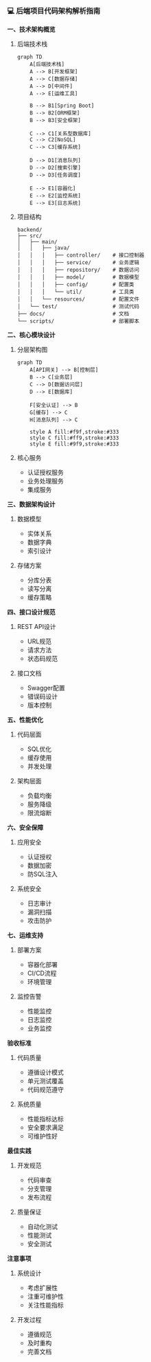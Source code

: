 ### 💻 后端项目代码架构解析指南

**一、技术架构概览**
1. 后端技术栈
   ```mermaid
   graph TD
       A[后端技术栈]
       A --> B[开发框架]
       A --> C[数据存储]
       A --> D[中间件]
       A --> E[运维工具]
       
       B --> B1[Spring Boot]
       B --> B2[ORM框架]
       B --> B3[安全框架]
       
       C --> C1[关系型数据库]
       C --> C2[NoSQL]
       C --> C3[缓存系统]
       
       D --> D1[消息队列]
       D --> D2[搜索引擎]
       D --> D3[任务调度]
       
       E --> E1[容器化]
       E --> E2[监控系统]
       E --> E3[日志系统]
   ```

2. 项目结构
   ```
   backend/
   ├── src/
   │   ├── main/
   │   │   ├── java/
   │   │   │   ├── controller/    # 接口控制器
   │   │   │   ├── service/       # 业务逻辑
   │   │   │   ├── repository/    # 数据访问
   │   │   │   ├── model/         # 数据模型
   │   │   │   ├── config/        # 配置类
   │   │   │   └── util/          # 工具类
   │   │   └── resources/         # 配置文件
   │   └── test/                  # 测试代码
   ├── docs/                      # 文档
   └── scripts/                   # 部署脚本
   ```

**二、核心模块设计**
1. 分层架构图
   ```mermaid
   graph TD
       A[API网关] --> B[控制层]
       B --> C[业务层]
       C --> D[数据访问层]
       D --> E[数据库]
       
       F[安全认证] --> B
       G[缓存] --> C
       H[消息队列] --> C
       
       style A fill:#f9f,stroke:#333
       style C fill:#ff9,stroke:#333
       style E fill:#9f9,stroke:#333
   ```

2. 核心服务
   - 认证授权服务
   - 业务处理服务
   - 集成服务

**三、数据架构设计**
1. 数据模型
   - 实体关系
   - 数据字典
   - 索引设计

2. 存储方案
   - 分库分表
   - 读写分离
   - 缓存策略

**四、接口设计规范**
1. REST API设计
   - URL规范
   - 请求方法
   - 状态码规范

2. 接口文档
   - Swagger配置
   - 错误码设计
   - 版本控制

**五、性能优化**
1. 代码层面
   - SQL优化
   - 缓存使用
   - 并发处理

2. 架构层面
   - 负载均衡
   - 服务降级
   - 限流熔断

**六、安全保障**
1. 应用安全
   - 认证授权
   - 数据加密
   - 防SQL注入

2. 系统安全
   - 日志审计
   - 漏洞扫描
   - 攻击防护

**七、运维支持**
1. 部署方案
   - 容器化部署
   - CI/CD流程
   - 环境管理

2. 监控告警
   - 性能监控
   - 日志监控
   - 业务监控

**验收标准**
1. 代码质量
   - 遵循设计模式
   - 单元测试覆盖
   - 代码规范遵守

2. 系统质量
   - 性能指标达标
   - 安全要求满足
   - 可维护性好

**最佳实践**
1. 开发规范
   - 代码审查
   - 分支管理
   - 发布流程

2. 质量保证
   - 自动化测试
   - 性能测试
   - 安全测试

**注意事项**
1. 系统设计
   - 考虑扩展性
   - 注重可维护性
   - 关注性能指标

2. 开发过程
   - 遵循规范
   - 及时重构
   - 完善文档 